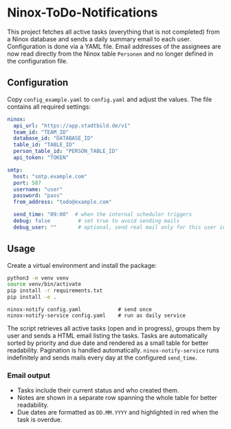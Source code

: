 # Ninox-ToDo-Notifications

This project fetches all active tasks (everything that is not completed)
from a Ninox database and sends a daily summary email to each user.
Configuration is done via a YAML file. Email addresses of the assignees are
now read directly from the Ninox table `Personen` and no longer defined in the
configuration file.

## Configuration

Copy `config_example.yaml` to `config.yaml` and adjust the values. The file
contains all required settings:

```yaml
ninox:
  api_url: "https://app.stadtbild.de/v1"
  team_id: "TEAM_ID"
  database_id: "DATABASE_ID"
  table_id: "TABLE_ID"
  person_table_id: "PERSON_TABLE_ID"
  api_token: "TOKEN"

smtp:
  host: "smtp.example.com"
  port: 587
  username: "user"
  password: "pass"
  from_address: "todo@example.com"

  send_time: "09:00"  # when the internal scheduler triggers
  debug: false         # set true to avoid sending mails
  debug_user: ""       # optional, send real mail only for this user in debug mode
```

## Usage

Create a virtual environment and install the package:

```bash
python3 -m venv venv
source venv/bin/activate
pip install -r requirements.txt
pip install -e .
```

```
ninox-notify config.yaml            # send once
ninox-notify-service config.yaml    # run as daily service
```

The script retrieves all active tasks (open and in progress), groups them by
user and sends a HTML email listing the tasks. Tasks are automatically sorted by
priority and due date and rendered as a small table for better
readability. Pagination is handled automatically.
`ninox-notify-service` runs indefinitely and sends mails every day at
the configured `send_time`.

### Email output

* Tasks include their current status and who created them.
* Notes are shown in a separate row spanning the whole table for better
  readability.
* Due dates are formatted as `DD.MM.YYYY` and highlighted in red when
  the task is overdue.
